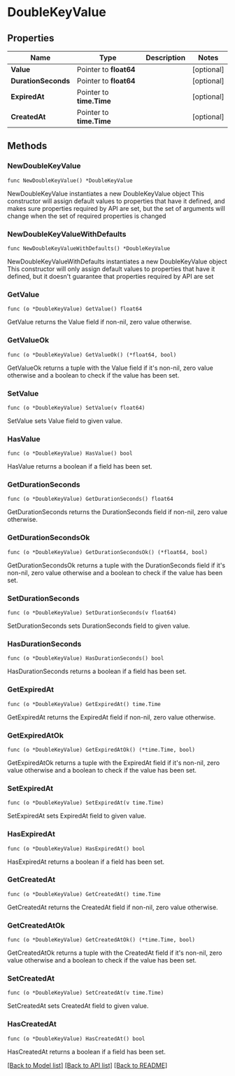 # DoubleKeyValue

## Properties

Name | Type | Description | Notes
------------ | ------------- | ------------- | -------------
**Value** | Pointer to **float64** |  | [optional] 
**DurationSeconds** | Pointer to **float64** |  | [optional] 
**ExpiredAt** | Pointer to **time.Time** |  | [optional] 
**CreatedAt** | Pointer to **time.Time** |  | [optional] 

## Methods

### NewDoubleKeyValue

`func NewDoubleKeyValue() *DoubleKeyValue`

NewDoubleKeyValue instantiates a new DoubleKeyValue object
This constructor will assign default values to properties that have it defined,
and makes sure properties required by API are set, but the set of arguments
will change when the set of required properties is changed

### NewDoubleKeyValueWithDefaults

`func NewDoubleKeyValueWithDefaults() *DoubleKeyValue`

NewDoubleKeyValueWithDefaults instantiates a new DoubleKeyValue object
This constructor will only assign default values to properties that have it defined,
but it doesn't guarantee that properties required by API are set

### GetValue

`func (o *DoubleKeyValue) GetValue() float64`

GetValue returns the Value field if non-nil, zero value otherwise.

### GetValueOk

`func (o *DoubleKeyValue) GetValueOk() (*float64, bool)`

GetValueOk returns a tuple with the Value field if it's non-nil, zero value otherwise
and a boolean to check if the value has been set.

### SetValue

`func (o *DoubleKeyValue) SetValue(v float64)`

SetValue sets Value field to given value.

### HasValue

`func (o *DoubleKeyValue) HasValue() bool`

HasValue returns a boolean if a field has been set.

### GetDurationSeconds

`func (o *DoubleKeyValue) GetDurationSeconds() float64`

GetDurationSeconds returns the DurationSeconds field if non-nil, zero value otherwise.

### GetDurationSecondsOk

`func (o *DoubleKeyValue) GetDurationSecondsOk() (*float64, bool)`

GetDurationSecondsOk returns a tuple with the DurationSeconds field if it's non-nil, zero value otherwise
and a boolean to check if the value has been set.

### SetDurationSeconds

`func (o *DoubleKeyValue) SetDurationSeconds(v float64)`

SetDurationSeconds sets DurationSeconds field to given value.

### HasDurationSeconds

`func (o *DoubleKeyValue) HasDurationSeconds() bool`

HasDurationSeconds returns a boolean if a field has been set.

### GetExpiredAt

`func (o *DoubleKeyValue) GetExpiredAt() time.Time`

GetExpiredAt returns the ExpiredAt field if non-nil, zero value otherwise.

### GetExpiredAtOk

`func (o *DoubleKeyValue) GetExpiredAtOk() (*time.Time, bool)`

GetExpiredAtOk returns a tuple with the ExpiredAt field if it's non-nil, zero value otherwise
and a boolean to check if the value has been set.

### SetExpiredAt

`func (o *DoubleKeyValue) SetExpiredAt(v time.Time)`

SetExpiredAt sets ExpiredAt field to given value.

### HasExpiredAt

`func (o *DoubleKeyValue) HasExpiredAt() bool`

HasExpiredAt returns a boolean if a field has been set.

### GetCreatedAt

`func (o *DoubleKeyValue) GetCreatedAt() time.Time`

GetCreatedAt returns the CreatedAt field if non-nil, zero value otherwise.

### GetCreatedAtOk

`func (o *DoubleKeyValue) GetCreatedAtOk() (*time.Time, bool)`

GetCreatedAtOk returns a tuple with the CreatedAt field if it's non-nil, zero value otherwise
and a boolean to check if the value has been set.

### SetCreatedAt

`func (o *DoubleKeyValue) SetCreatedAt(v time.Time)`

SetCreatedAt sets CreatedAt field to given value.

### HasCreatedAt

`func (o *DoubleKeyValue) HasCreatedAt() bool`

HasCreatedAt returns a boolean if a field has been set.


[[Back to Model list]](../README.md#documentation-for-models) [[Back to API list]](../README.md#documentation-for-api-endpoints) [[Back to README]](../README.md)


